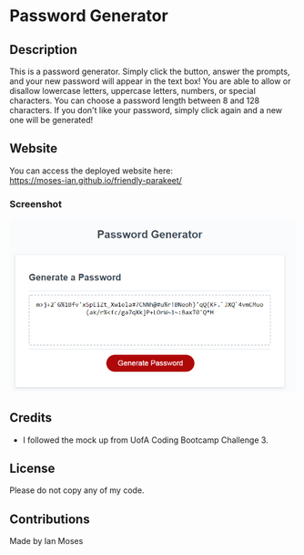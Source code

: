 # Password Generator

## Description

This is a password generator. Simply click the button, answer the prompts, and your new password will appear in the text box! You are able to allow or disallow lowercase letters, uppercase letters, numbers, or special characters. You can choose a password length between 8 and 128 characters. If you don't like your password, simply click again and a new one will be generated!

## Website

You can access the deployed website here:
<br>
https://moses-ian.github.io/friendly-parakeet/

### Screenshot

![Screenshot](./assets/images/screenshot.png)

## Credits

* I followed the mock up from UofA Coding Bootcamp Challenge 3.

## License

Please do not copy any of my code.

## Contributions

Made by Ian Moses